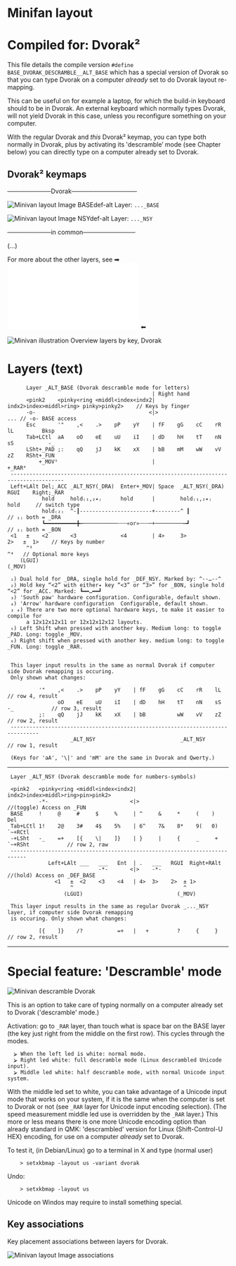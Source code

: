 # Minifan layout

Compiled for: Dvorak² 
=====================

This file details the compile version `#define BASE_DVORAK_DESCRAMBLE__ALT_BASE`
which has a special version of Dvorak so that you can
type Dvorak on a computer *already* set to do Dvorak layout re-mapping.

This can be useful on for example a laptop, for which the build-in
keyboard should to be in Dvorak. An external keyboard which normally
types Dvorak, will not yield Dvorak in this case, unless you reconfigure
something on your computer.

With the regular Dvorak and *this* Dvorak² keymap, you can type both
normally in Dvorak, plus by activating its ‛descramble’ mode (see
Chapter below) you can directly type on a computer already set to Dvorak.

Dvorak² keymaps
---------------

──────────Dvorak───────────────

![Minivan layout Image BASEdef-alt](http://socialism.nl/misc/minivan/minivan_base_layer_dvorak_ve.jpg)
Layer: `..._BASE`

![Minivan layout Image NSYdef-alt](http://socialism.nl/misc/minivan/minivan_nsy_layer_dvorak_vb.jpg)
Layer: `..._NSY`

──────────in common────────────

(…) 

For more about the other layers, see ➡ ![readme.md](./readme.md) ⬅

![Minivan illustration Overview layers by key, Dvorak](http://socialism.nl/misc/minivan/minivan-all-layers-clear-visualization-by-key_dvorak_2000_vf.jpg)

Layers (text)
=============
 
          Layer _ALT_BASE (Dvorak descramble mode for letters)
                                                  | Right hand
          <pink2    <pinky<ring <middl<index<indx2| indx2>index>middl>ring> pinky>pinky2>    // Keys by finger
          -o-                                    <|>                                    ... // -o- BASE access
          Esc       '"    ,<    .>    pP    yY    | fF    gG    cC    rR    lL         Bksp
          Tab+LCtl  aA    oO    eE    uU    iI    | dD    hH    tT    nN    sS           -_
          LSht+_PAD ;:    qQ    jJ    kK    xX    | bB    mM    wW    vV    zZ    RSht+_FUN
              +_MOV⁵                              |                                   +_RAR⁶
     ---------------------------------------------------------------------------------------
     Left+LAlt Del;_ACC _ALT_NSY(_DRA)  Enter+_MOV| Space  _ALT_NSY(_DRA) RGUI    Right;_RAR 
               hold     hold₍₁,₂٭₎      hold      |        hold₍₁,₂٭₎             hold     // switch type
               hold₍₂₎  ^-┃-----------------------+--------^ ┃                          // ₁₎ both = _DRA
               ┗━━━━━━━━━━╋┅───────────┄┄┄«or»┄┄┄─+─────────┅┛                          // ₂₎ both = _BON
     <1   ±    <2       <3              <4        | 4>     3>             2>   ±  1>    // Keys by number
          ^³                                                                   ^⁴   // Optional more keys
        (LGUI)                                                               (_MOV)

     ₁) Dual hold for _DRA, single hold for _DEF_NSY. Marked by: ^--…--^
     ₂) Hold key “<2” with either٭ key “<3” or “3>” for _BON, single hold “<2” for _ACC. Marked: ┗━━…━━┛
     ₃) 'South paw' hardware configuration. Configurable, default shown.
     ₄) 'Arrow' hardware configuration  Configurable, default shown.
     ₃ ₄) There are two more optional hardware keys, to make it easier to compile for
          a 12x12x12x11 or 12x12x12x12 layouts.
     ₅) Left Shift when pressed with another key. Medium long: to toggle _PAD. Long: toggle _MOV.
     ₆) Right shift when pressed with another key. medium long: to toggle _FUN. Long: toggle _RAR.


     This layer input results in the same as normal Dvorak if computer side Dvorak remapping is occuring.
     Only shown what changes:

              '"    ,<    .>    pP    yY    | fF    gG    cC    rR    lL                 // row 4, result
                    oO    eE    uU    iI    | dD    hH    tT    nN    sS   -_            // row 3, result
              ;:    qQ    jJ    kK    xX    | bB          wW    vV    zZ                 // row 2, result
     -------------------------------------------------------------------------------
                        _ALT_NSY                           _ALT_NSY                              // row 1, result

     (Keys for 'aA', '\|' and 'mM' are the same in Dvorak and Qwerty.)

- - -
    
     Layer _ALT_NSY (Dvorak descramble mode for numbers-symbols)
    
     <pink2   <pinky<ring <middl<index<indx2| indx2>index>middl>ring>pin>pink2>
              -*-                          <|>                                  //(toggle) Access on _FUN
     BASE     !     @     #     $     %     | ^     &     *     (    )       Del
     Tab+LCtl 1!    2@    3#    4$    5%    | 6^    7&    8*    9(   0)  `~+RCtl
     -+LSht   -_    =+    [{    \|    ]}    | }     |     {     _     +  `~+RSht            // row 2, raw
     ---------------------------------------------------------------------------
                 Left+LAlt ___   ___   Ent  | .   ___   RGUI  Right+RAlt
                                 -*-       <|>    -*-                        //(hold) Access on _DEF_BASE
                   <1   ±  <2    <3    <4   | 4>  3>    2>  ± 1>  
                        ^                                   ^
                      (LGUI)                              (_MOV)

     This layer input results in the same as regular Dvorak _..._NSY layer, if computer side Dvorak remapping
     is occuring. Only shown what changes:

              [{    ]}    /?           =+   |   +         ?     {     }                  // row 2, result

- - -

Special feature: 'Descramble' mode
==================================

![Minivan descramble Dvorak](http://socialism.nl/misc/minivan/minivan_descramble.jpg)

  This is an option to take care of typing normally on a computer already
  set to Dvorak ('descramble' mode.)  

  Activation: go to `_RAR` layer, than touch what is space bar on the BASE layer
  (the key just right from the middle on the first row). This cycles through the modes.

      ⮚ When the left led is white: normal mode.
      ⮚ Right led white: full descramble mode (Linux descrambled Unicode input).
      ⮚ Middle led white: half descramble mode, with normal Unicode input system.

  With the middle led set to white, you can take advantage of a Unicode
  input mode that works on your system, if it is the same when the
  computer is set to Dvorak or not (see `_RAR` layer for Unicode input
  encoding selection). (The speed measurement middle led use is overridden
  by the `_RAR` layer.) This more or less means there is one more Unicode
  encoding option than already standard in QMK: 'descrambled' version for 
  Linux (Shift-Control-U HEX) encoding, for use on a computer *already* set to
  Dvorak.

  To test it, (in Debian/Linux) go to a terminal in X and type (normal user)

        > setxkbmap -layout us -variant dvorak

  Undo:

        > setxkbmap -layout us

  Unicode on Windos may require to install something special.


Key associations
----------------
Key placement associations between layers for Dvorak.

![Minivan layout Image associations](http://socialism.nl/misc/minivan/minivan-relationships_dvorak-descramble_1500_vc.jpg)

